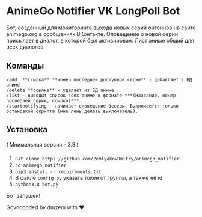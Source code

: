 # AnimeGo Notifier VK LongPoll Bot

Бот, созданный для мониторинга выхода новых серий онгоинов на сайте animego.org в сообщениях ВКонтакте.
Оповещение о новой серии присылает в диалог, в которой был активирован. Лист аниме общий для всех диалогов.

Команды
-----------
```
/add  **ссылка** **номер последней доступной серии** - добавляет в БД аниме
/delete **ссылка** - удаляет из БД аниме
/list - выводит список всех аниме в формате ***(Название, номер последней серии, ссылка)***
/startnotifying - начинает оповещение беседы. Выключается только остановкой скрипта (мне лень делать выключатель).
```

Установка
-----------
❗ Мнимальная версия - 3.8 ❗
1. `Git clone https://github.com/ZemlyakovDmitry/animego_notifier`
2. `cd animego_notifier`
3. `pip3 install -r requirements.txt`
4. В файле `config.py` указать токен от группы, а также её id
5. `python3.8 bot.py`

Бот запущен!

Govnocoded by dmzem with ❤
